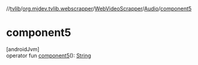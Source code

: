 //[tvlib](../../../../index.md)/[org.mjdev.tvlib.webscrapper](../../index.md)/[WebVideoScrapper](../index.md)/[Audio](index.md)/[component5](component5.md)

# component5

[androidJvm]\
operator fun [component5](component5.md)(): [String](https://kotlinlang.org/api/latest/jvm/stdlib/kotlin/-string/index.html)
